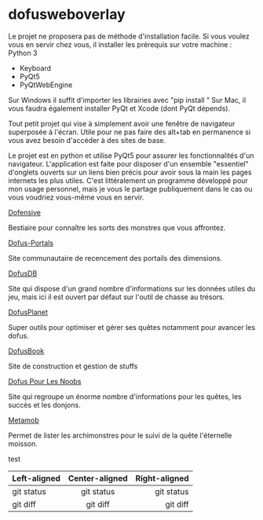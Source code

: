 # dofusweboverlay
Le projet ne proposera pas de méthode d'installation facile.
Si vous voulez vous en servir chez vous, il installer les prérequis sur votre machine : 
Python 3
- Keyboard
- PyQt5
- PyQtWebEngine

Sur Windows il suffit d'importer les librairies avec "pip install <librairie>"
Sur Mac, il vous faudra également installer PyQt et Xcode (dont PyQt dépends).

  
Tout petit projet qui vise à simplement avoir une fenêtre de navigateur superposée à l'écran. Utile pour ne pas faire des alt+tab en permanence si vous avez besoin d'accéder à des sites de base.


Le projet est en python et utilise PyQt5 pour assurer les fonctionnalités d'un navigateur.
L'application est faite pour disposer d'un ensemble "essentiel" d'onglets ouverts sur un liens bien précis pour avoir sous la main les pages internets les plus utiles.
C'est littéralement un programme développé pour mon usage personnel, mais je vous le partage publiquement dans le cas ou vous voudriez vous-même vous en servir.

[Dofensive](https://dofensive.com/fr)

Bestiaire pour connaître les sorts des monstres que vous affrontez.

[Dofus-Portals](https://dofus-portals.fr/)

Site communautaire de recencement des portails des dimensions.

[DofusDB](https://dofusdb.fr/fr/tools/treasure-hunt)

Site qui dispose d'un grand nombre d'informations sur les données utiles du jeu, mais ici il est ouvert par défaut sur l'outil de chasse au trésors.

[DofusPlanet](https://dofusplanet.com/)

Super outils pour optimiser et gérer ses quêtes notamment pour avancer les dofus.


[DofusBook](https://www.dofusbook.net/fr/)

Site de construction et gestion de stuffs


[Dofus Pour Les Noobs](https://www.dofuspourlesnoobs.com)

Site qui regroupe un énorme nombre d'informations pour les quêtes, les succès et les donjons.


[Metamob](https://www.metamob.fr)

Permet de lister les archimonstres pour le suivi de la quête l'éternelle moisson.
  
  test
  
| Left-aligned | Center-aligned | Right-aligned |
| :---         |     :---:      |          ---: |
| git status   | git status     | git status    |
| git diff     | git diff       | git diff      |
